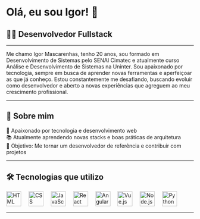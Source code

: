 <h1 align="left">Olá, eu sou Igor! 👋</h1>

<h2 align="left">👨‍💻 Desenvolvedor Fullstack</h2>

---
<p align="left">
Me chamo Igor Mascarenhas, tenho 20 anos, sou formado em Desenvolvimento de Sistemas pelo SENAI Cimatec e atualmente curso Análise e Desenvolvimento de Sistemas na Uninter. Sou apaixonado por tecnologia, sempre em busca de aprender novas ferramentas e aperfeiçoar as que já conheço. Estou constantemente me desafiando, buscando evoluir como desenvolvedor e aberto a novas experiências que agreguem ao meu crescimento profissional.
</p>

---

<h2 align="left">🧠 Sobre mim</h2>

<p align="left">
🚀 Apaixonado por tecnologia e desenvolvimento web<br>
📚 Atualmente aprendendo novas stacks e boas práticas de arquitetura<br>
🎯 Objetivo: Me tornar um desenvolvedor de referência e contribuir com projetos<br>
</p>

---

<h2 align="left">🛠️ Tecnologias que utilizo</h2>

<div align="left">
  <img src="https://cdn.jsdelivr.net/gh/devicons/devicon/icons/html5/html5-original.svg" height="40" alt="HTML logo" />
  <img width="12" />
  <img src="https://cdn.jsdelivr.net/gh/devicons/devicon/icons/css3/css3-original.svg" height="40" alt="CSS logo" />
  <img width="12" />
  <img src="https://cdn.jsdelivr.net/gh/devicons/devicon/icons/javascript/javascript-original.svg" height="40" alt="JavaScript logo" />
  <img width="12" />
  <img src="https://cdn.jsdelivr.net/gh/devicons/devicon/icons/react/react-original.svg" height="40" alt="React logo" />
  <img width="12" />
  <img src="https://cdn.jsdelivr.net/gh/devicons/devicon/icons/angular/angular-original.svg" height="40" alt="Angular logo" />
  <img width="12" />
  <img src="https://cdn.jsdelivr.net/gh/devicons/devicon/icons/angular/angular-original.svg" height="40" alt="Vue.js Logo" />
  <img width="12" />
  <img src="https://cdn.jsdelivr.net/gh/devicons/devicon/icons/nodejs/nodejs-original.svg" height="40" alt="Node.js logo" />
  <img width="12" />
  <img src="https://cdn.jsdelivr.net/gh/devicons/devicon/icons/python/python-original.svg" height="40" alt="Python logo" />
</div>

---

